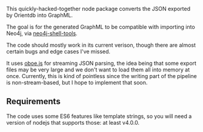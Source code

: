 This quickly-hacked-together node package converts the JSON exported by Orientdb into GraphML.

The goal is for the generated GraphML to be compatible with importing into Neo4j, via [neo4j-shell-tools](https://github.com/jexp/neo4j-shell-tools).

The code should mostly work in its current verison, though there are almost certain bugs and edge cases I've missed.

It uses [oboe.js](http://oboejs.com/) for streaming JSON parsing, the idea being that some export files may be very large and we don't want to load them all into memory at once.
Currently, this is kind of pointless since the writing part of the pipeline is non-stream-based, but I hope to implement that soon.

## Requirements

The code uses some ES6 features like template strings, so you will need a version of nodejs that supports those: at least v4.0.0.
